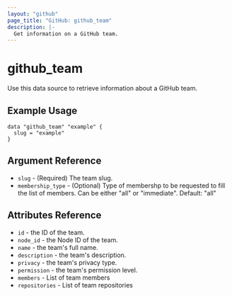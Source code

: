 ```yaml
---
layout: "github"
page_title: "GitHub: github_team"
description: |-
  Get information on a GitHub team.
---
```


# github\_team

Use this data source to retrieve information about a GitHub team.

## Example Usage

```hcl
data "github_team" "example" {
  slug = "example"
}
```

## Argument Reference

 * `slug` - (Required) The team slug.
 * `membership_type` - (Optional) Type of membershp to be requested to fill the list of members. Can be either "all" or "immediate". Default: "all"

## Attributes Reference

 * `id` - the ID of the team.
 * `node_id` - the Node ID of the team.
 * `name` - the team's full name.
 * `description` - the team's description.
 * `privacy` - the team's privacy type.
 * `permission` - the team's permission level.
 * `members` - List of team members
 * `repositories` - List of team repositories
 
